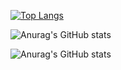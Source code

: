[![Top Langs](https://github-readme-stats.vercel.app/api/top-langs/?username=manotv-alt&layout=donut)](https://github.com/anuraghazra/github-readme-stats)    

![Anurag's GitHub stats](https://github-readme-stats.vercel.app/api?username=manotv-alt&show_icons=true&theme=tokyonight)


![Anurag's GitHub stats](https://github-readme-stats.vercel.app/api?username=manotv-alt&show_icons=true&theme=onedark)


